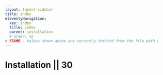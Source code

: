 ```yaml
---
layout: layout-sidebar
title: index
eleventyNavigation:
  key: index
  title: index
  parent: installation
  # order: 42
# FIXME - Values shown above are currently derived from the file path only, except order which is also commented out because it is optional. Correct as desired and delete comment(s).
---
```


# Installation || 30
